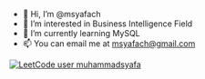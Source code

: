 - 👋 Hi, I’m @msyafach
- 👀 I’m interested in Business Intelligence Field
- 🌱 I’m currently learning MySQL
- 📫 You can email me at msyafach@gmail.com

[![LeetCode user muhammadsyafa](https://img.shields.io/badge/dynamic/json?style=for-the-badge&labelColor=black&color=%23ffa116&label=Solved&query=solvedOverTotal&url=https%3A%2F%2Fleetcode-badge.vercel.app%2Fapi%2Fusers%2Fmuhammadsyafa&logo=leetcode&logoColor=yellow)](https://leetcode.com/muhammadsyafa/)
<!---
msyafach/msyafach is a ✨ special ✨ repository because its `README.md` (this file) appears on your GitHub profile.
You can click the Preview link to take a look at your changes.
--->

